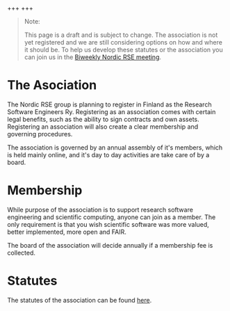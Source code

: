 +++
+++

> Note:
>
> This page is a draft and is subject to change. The association is not yet registered
> and we are still considering options on how and where it should be. To help us
> develop these statutes or the association you can join us in the
> [Biweekly Nordic RSE meeting](/communities/join/#bi-weekly-meetings).
> 

# The Asociation

The Nordic RSE group is planning to register in Finland as the Research Software Engineers Ry.
Registering as an association comes with certain legal benefits, such as the ability to
sign contracts and own assets.
Registering an association will also create a clear membership and governing
procedures.

The association is governed by an annual assembly of it's members, which is held
mainly online, and it's day to day activities are take care of by a board.

# Membership

While purpose of the association is to support research software engineering and
scientific computing, anyone can join as a member. The only requirement is that you
wish scientific software was more valued, better implemented, more open and FAIR.

The board of the association will decide annually if a membership fee is collected.

# Statutes

The statutes of the association can be found [here](/association/statutes).

